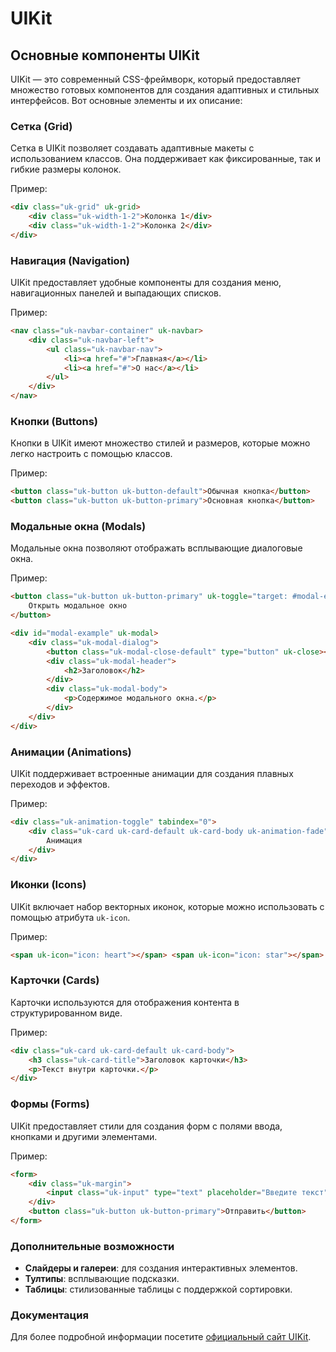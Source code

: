 # UIKit

## Основные компоненты UIKit

UIKit — это современный CSS-фреймворк, который предоставляет множество готовых компонентов для создания адаптивных и стильных интерфейсов. Вот основные элементы и их описание:

### Сетка (Grid)

Сетка в UIKit позволяет создавать адаптивные макеты с использованием классов. Она поддерживает как фиксированные, так и гибкие размеры колонок.

Пример:

```html
<div class="uk-grid" uk-grid>
	<div class="uk-width-1-2">Колонка 1</div>
	<div class="uk-width-1-2">Колонка 2</div>
</div>
```

### Навигация (Navigation)

UIKit предоставляет удобные компоненты для создания меню, навигационных панелей и выпадающих списков.

Пример:

```html
<nav class="uk-navbar-container" uk-navbar>
	<div class="uk-navbar-left">
		<ul class="uk-navbar-nav">
			<li><a href="#">Главная</a></li>
			<li><a href="#">О нас</a></li>
		</ul>
	</div>
</nav>
```

### Кнопки (Buttons)

Кнопки в UIKit имеют множество стилей и размеров, которые можно легко настроить с помощью классов.

Пример:

```html
<button class="uk-button uk-button-default">Обычная кнопка</button>
<button class="uk-button uk-button-primary">Основная кнопка</button>
```

### Модальные окна (Modals)

Модальные окна позволяют отображать всплывающие диалоговые окна.

Пример:

```html
<button class="uk-button uk-button-primary" uk-toggle="target: #modal-example">
	Открыть модальное окно
</button>

<div id="modal-example" uk-modal>
	<div class="uk-modal-dialog">
		<button class="uk-modal-close-default" type="button" uk-close></button>
		<div class="uk-modal-header">
			<h2>Заголовок</h2>
		</div>
		<div class="uk-modal-body">
			<p>Содержимое модального окна.</p>
		</div>
	</div>
</div>
```

### Анимации (Animations)

UIKit поддерживает встроенные анимации для создания плавных переходов и эффектов.

Пример:

```html
<div class="uk-animation-toggle" tabindex="0">
	<div class="uk-card uk-card-default uk-card-body uk-animation-fade">
		Анимация
	</div>
</div>
```

### Иконки (Icons)

UIKit включает набор векторных иконок, которые можно использовать с помощью атрибута `uk-icon`.

Пример:

```html
<span uk-icon="icon: heart"></span> <span uk-icon="icon: star"></span>
```

### Карточки (Cards)

Карточки используются для отображения контента в структурированном виде.

Пример:

```html
<div class="uk-card uk-card-default uk-card-body">
	<h3 class="uk-card-title">Заголовок карточки</h3>
	<p>Текст внутри карточки.</p>
</div>
```

### Формы (Forms)

UIKit предоставляет стили для создания форм с полями ввода, кнопками и другими элементами.

Пример:

```html
<form>
	<div class="uk-margin">
		<input class="uk-input" type="text" placeholder="Введите текст" />
	</div>
	<button class="uk-button uk-button-primary">Отправить</button>
</form>
```

### Дополнительные возможности

- **Слайдеры и галереи**: для создания интерактивных элементов.
- **Тултипы**: всплывающие подсказки.
- **Таблицы**: стилизованные таблицы с поддержкой сортировки.

### Документация

Для более подробной информации посетите [официальный сайт UIKit](https://getuikit.com/).

